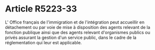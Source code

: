 # Article R5223-33

  
L' Office français de l'immigration et de l'intégration peut accueillir en détachement ou par voie de mise à disposition des agents relevant de la fonction publique ainsi que des agents relevant d'organismes publics ou privés assurant la gestion d'un service public, dans le cadre de la réglementation qui leur est applicable.
